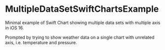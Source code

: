 # MultipleDataSetSwiftChartsExample
Minimal example of Swift Chart showing multiple data sets with multiple axis in iOS 16.

Prompted by trying to show weather data on a single chart with unrelated axis, i.e. temperature and pressure.
